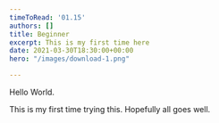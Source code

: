 ```yaml
---
timeToRead: '01.15'
authors: []
title: Beginner
excerpt: This is my first time here
date: 2021-03-30T18:30:00+00:00
hero: "/images/download-1.png"

---
```

Hello World.

This is my first time trying this. Hopefully all goes well.
